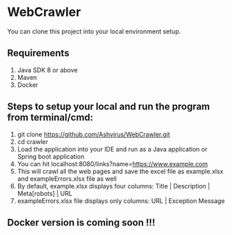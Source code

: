 # WebCrawler

You can clone this project into your local environment setup.

## Requirements
1. Java SDK 8 or above
2. Maven
3. Docker

## Steps to setup your local and run the program from terminal/cmd:
1. git clone https://github.com/Ashvirus/WebCrawler.git
2. cd crawler
3. Load the application into your IDE and run as a Java application or Spring boot application
4. You can hit localhost:8080/links?name=https://www.example.com
5. This will crawl all the web pages and save the excel file as example.xlsx and exampleErrors.xlsx file as well
6. By default, example.xlsx displays four columns: Title | Description | Meta[robots] | URL
7. exampleErrors.xlsx file displays only columns: URL | Exception Message


## Docker version is coming soon !!!
